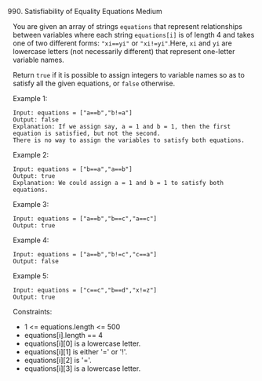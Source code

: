 990. Satisfiability of Equality Equations
Medium

You are given an array of strings `equations` that represent relationships between variables where each string `equations[i]` is of length 4 and takes one of two different forms: `"xi==yi"` or `"xi!=yi"`.Here, `xi` and `yi` are lowercase letters (not necessarily different) that represent one-letter variable names.

Return `true` if it is possible to assign integers to variable names so as to satisfy all the given equations, or `false` otherwise.

 

Example 1:

```
Input: equations = ["a==b","b!=a"]
Output: false
Explanation: If we assign say, a = 1 and b = 1, then the first equation is satisfied, but not the second.
There is no way to assign the variables to satisfy both equations.
```

Example 2:

```
Input: equations = ["b==a","a==b"]
Output: true
Explanation: We could assign a = 1 and b = 1 to satisfy both equations.
```

Example 3:

```
Input: equations = ["a==b","b==c","a==c"]
Output: true
```

Example 4:

```
Input: equations = ["a==b","b!=c","c==a"]
Output: false
```

Example 5:

```
Input: equations = ["c==c","b==d","x!=z"]
Output: true
```

Constraints:

- 1 <= equations.length <= 500
- equations[i].length == 4
- equations[i][0] is a lowercase letter.
- equations[i][1] is either '=' or '!'.
- equations[i][2] is '='.
- equations[i][3] is a lowercase letter.